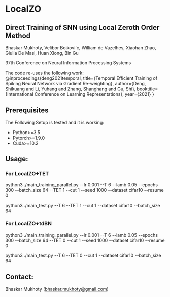 # LocalZO
## Direct Training of SNN using Local Zeroth Order Method
Bhaskar Mukhoty,  Velibor Bojkovi\'c, William de Vazelhes, Xiaohan Zhao,  Giulia De Masi, Huan Xiong, Bin Gu

37th Conference on Neural Information Processing Systems

The code re-uses the following work:  
@inproceedings{deng2021temporal,
  title={Temporal Efficient Training of Spiking Neural Network via Gradient Re-weighting},
  author={Deng, Shikuang and Li, Yuhang and Zhang, Shanghang and Gu, Shi},
  booktitle={International Conference on Learning Representations},
  year={2021}
}

## Prerequisites
The Following Setup is tested and it is working:
 * Python>=3.5
 * Pytorch>=1.9.0
 * Cuda>=10.2

## Usage:
### For LocalZO+TET
python3 ./main_training_parallel.py --lr 0.001 --T 6 --lamb 0.05 --epochs 300 --batch_size 64 --TET 1  --cut 1 --seed 1000 --dataset cifar10 --resume 0

python3 ./main_test.py --T 6 --TET 1 --cut 1 --dataset cifar10 --batch_size 64  
 
### For LocalZO+tdBN
python3 ./main_training_parallel.py --lr 0.001 --T 6 --lamb 0.05 --epochs 300 --batch_size 64 --TET 0  --cut 1 --seed 1000 --dataset cifar10 --resume 0

python3 ./main_test.py --T 6 --TET 0 --cut 1 --dataset cifar10 --batch_size 64

## Contact:
Bhaskar Mukhoty (bhaskar.mukhoty@gmail.com)
